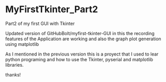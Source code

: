 # MyFirstTkinter_Part2
Part2 of my first GUI with Tkinter

Updated version of GitHubBolt/myfirst-tkinter-GUI in this the recording features of the Application are working and also the graph plot generation using matplotlib

As I mentioned in the previous version this is a proyect that I used to lear python programing and how to use the Tkinter, pyserial and matplotlib libraries.

thanks!
